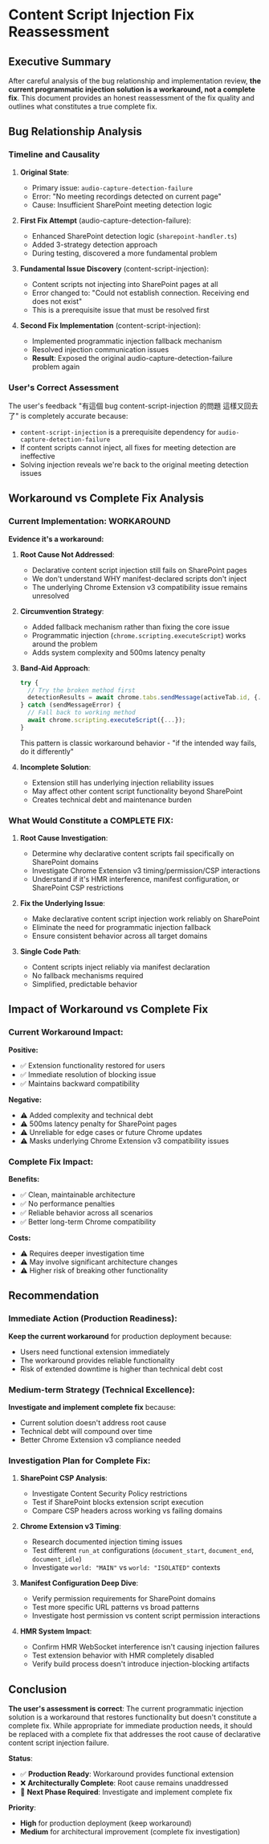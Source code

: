# Content Script Injection Fix Reassessment

## Executive Summary

After careful analysis of the bug relationship and implementation review, **the current programmatic injection solution is a workaround, not a complete fix**. This document provides an honest reassessment of the fix quality and outlines what constitutes a true complete fix.

## Bug Relationship Analysis

### Timeline and Causality

1. **Original State**: 
   - Primary issue: `audio-capture-detection-failure`
   - Error: "No meeting recordings detected on current page"
   - Cause: Insufficient SharePoint meeting detection logic

2. **First Fix Attempt** (audio-capture-detection-failure):
   - Enhanced SharePoint detection logic (`sharepoint-handler.ts`)
   - Added 3-strategy detection approach
   - During testing, discovered a more fundamental problem

3. **Fundamental Issue Discovery** (content-script-injection):
   - Content scripts not injecting into SharePoint pages at all
   - Error changed to: "Could not establish connection. Receiving end does not exist"
   - This is a prerequisite issue that must be resolved first

4. **Second Fix Implementation** (content-script-injection):
   - Implemented programmatic injection fallback mechanism
   - Resolved injection communication issues
   - **Result**: Exposed the original audio-capture-detection-failure problem again

### User's Correct Assessment

The user's feedback "有這個 bug content-script-injection 的問題 這樣又回去了" is completely accurate because:
- `content-script-injection` is a prerequisite dependency for `audio-capture-detection-failure`
- If content scripts cannot inject, all fixes for meeting detection are ineffective
- Solving injection reveals we're back to the original meeting detection issues

## Workaround vs Complete Fix Analysis

### Current Implementation: **WORKAROUND**

**Evidence it's a workaround:**

1. **Root Cause Not Addressed**:
   - Declarative content script injection still fails on SharePoint pages
   - We don't understand WHY manifest-declared scripts don't inject
   - The underlying Chrome Extension v3 compatibility issue remains unresolved

2. **Circumvention Strategy**:
   - Added fallback mechanism rather than fixing the core issue
   - Programmatic injection (`chrome.scripting.executeScript`) works around the problem
   - Adds system complexity and 500ms latency penalty

3. **Band-Aid Approach**:
   ```typescript
   try {
     // Try the broken method first
     detectionResults = await chrome.tabs.sendMessage(activeTab.id, {...});
   } catch (sendMessageError) {
     // Fall back to working method
     await chrome.scripting.executeScript({...});
   }
   ```
   This pattern is classic workaround behavior - "if the intended way fails, do it differently"

4. **Incomplete Solution**:
   - Extension still has underlying injection reliability issues
   - May affect other content script functionality beyond SharePoint
   - Creates technical debt and maintenance burden

### What Would Constitute a **COMPLETE FIX**:

1. **Root Cause Investigation**:
   - Determine why declarative content scripts fail specifically on SharePoint domains
   - Investigate Chrome Extension v3 timing/permission/CSP interactions
   - Understand if it's HMR interference, manifest configuration, or SharePoint CSP restrictions

2. **Fix the Underlying Issue**:
   - Make declarative content script injection work reliably on SharePoint
   - Eliminate the need for programmatic injection fallback
   - Ensure consistent behavior across all target domains

3. **Single Code Path**:
   - Content scripts inject reliably via manifest declaration
   - No fallback mechanisms required
   - Simplified, predictable behavior

## Impact of Workaround vs Complete Fix

### Current Workaround Impact:

**Positive:**
- ✅ Extension functionality restored for users
- ✅ Immediate resolution of blocking issue
- ✅ Maintains backward compatibility

**Negative:**
- ⚠️ Added complexity and technical debt
- ⚠️ 500ms latency penalty for SharePoint pages
- ⚠️ Unreliable for edge cases or future Chrome updates
- ⚠️ Masks underlying Chrome Extension v3 compatibility issues

### Complete Fix Impact:

**Benefits:**
- ✅ Clean, maintainable architecture
- ✅ No performance penalties
- ✅ Reliable behavior across all scenarios
- ✅ Better long-term Chrome compatibility

**Costs:**
- ⚠️ Requires deeper investigation time
- ⚠️ May involve significant architecture changes
- ⚠️ Higher risk of breaking other functionality

## Recommendation

### Immediate Action (Production Readiness):
**Keep the current workaround** for production deployment because:
- Users need functional extension immediately
- The workaround provides reliable functionality
- Risk of extended downtime is higher than technical debt cost

### Medium-term Strategy (Technical Excellence):
**Investigate and implement complete fix** because:
- Current solution doesn't address root cause
- Technical debt will compound over time
- Better Chrome Extension v3 compliance needed

### Investigation Plan for Complete Fix:

1. **SharePoint CSP Analysis**:
   - Investigate Content Security Policy restrictions
   - Test if SharePoint blocks extension script execution
   - Compare CSP headers across working vs failing domains

2. **Chrome Extension v3 Timing**:
   - Research documented injection timing issues
   - Test different `run_at` configurations (`document_start`, `document_end`, `document_idle`)
   - Investigate `world: "MAIN"` vs `world: "ISOLATED"` contexts

3. **Manifest Configuration Deep Dive**:
   - Verify permission requirements for SharePoint domains
   - Test more specific URL patterns vs broad patterns
   - Investigate host permission vs content script permission interactions

4. **HMR System Impact**:
   - Confirm HMR WebSocket interference isn't causing injection failures
   - Test extension behavior with HMR completely disabled
   - Verify build process doesn't introduce injection-blocking artifacts

## Conclusion

**The user's assessment is correct**: The current programmatic injection solution is a workaround that restores functionality but doesn't constitute a complete fix. While appropriate for immediate production needs, it should be replaced with a complete fix that addresses the root cause of declarative content script injection failure.

**Status**: 
- ✅ **Production Ready**: Workaround provides functional extension
- ❌ **Architecturally Complete**: Root cause remains unaddressed
- 🔄 **Next Phase Required**: Investigate and implement complete fix

**Priority**: 
- **High** for production deployment (keep workaround)
- **Medium** for architectural improvement (complete fix investigation)